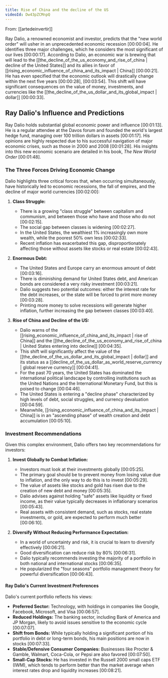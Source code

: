 ```yaml
---
title: Rise of China and the decline of the US
videoId: Dw43pZCMnpQ
---
```


From: [[artedeinvertir]] <br/> 

Ray Dalio, a renowned economist and investor, predicts that the "new world order" will usher in an unprecedented economic recession [00:00:04]. He identifies three major challenges, which he considers the most significant of our lives [00:00:17]. According to Dalio, an economic war is brewing that will lead to the [[the_decline_of_the_us_economy_and_rise_of_china | decline of the United States]] and its allies in favor of [[rising_economic_influence_of_china_and_its_impact | China]] [00:00:21]. He has even specified that the economic outlook will drastically change within the next five years [00:00:28], [00:03:54]. This shift will have significant consequences on the value of money, investments, and currencies like the [[the_decline_of_the_us_dollar_and_its_global_impact | dollar]] [00:00:33].

## Ray Dalio's Influence and Predictions

Ray Dalio holds substantial global economic power and influence [00:01:13]. He is a regular attendee at the Davos forum and founded the world's largest hedge fund, managing over 100 trillion dollars in assets [00:01:17]. His opinions are highly respected due to his successful navigation of major economic crises, such as those in 2000 and 2008 [00:01:28]. His insights into this new economic scenario are detailed in his book, *The New World Order* [00:01:48].

### The Three Forces Driving Economic Change

Dalio highlights three critical forces that, when occurring simultaneously, have historically led to economic recessions, the fall of empires, and the decline of major world currencies [00:02:00]:

1.  **Class Struggle:**
    *   There is a growing "class struggle" between capitalism and communism, and between those who have and those who do not [00:02:15].
    *   The social gap between classes is widening [00:02:27].
    *   In the United States, the wealthiest 1% increasingly own more wealth, while the poorest 50% own less [00:02:33].
    *   Recent inflation has exacerbated this gap, disproportionately affecting those without assets like stocks or real estate [00:02:43].

2.  **Enormous Debt:**
    *   The United States and Europe carry an enormous amount of debt [00:03:16].
    *   There is diminishing demand for United States debt, and American bonds are considered a very risky investment [00:03:21].
    *   Dalio suggests two potential outcomes: either the interest rate for the debt increases, or the state will be forced to print more money [00:03:28].
    *   Printing more money to solve recessions will generate higher inflation, further increasing the gap between classes [00:03:40].

3.  **Rise of China and Decline of the US:**
    *   Dalio warns of the [[rising_economic_influence_of_china_and_its_impact | rise of China]] and the [[the_decline_of_the_us_economy_and_rise_of_china | United States entering into decline]] [00:04:35].
    *   This shift will significantly affect the value of the [[the_decline_of_the_us_dollar_and_its_global_impact | dollar]] and its status as a [[decline_of_the_us_dollar_as_world_reserve_currency | global reserve currency]] [00:04:41].
    *   For the past 70 years, the United States has dominated the international political landscape by controlling institutions such as the United Nations and the International Monetary Fund, but this is poised to change [00:04:46].
    *   The United States is entering a "decline phase" characterized by high levels of debt, social struggles, and currency devaluation [00:04:59].
    *   Meanwhile, [[rising_economic_influence_of_china_and_its_impact | China]] is in an "ascending phase" of wealth creation and debt accumulation [00:05:10].

### Investment Recommendations

Given this complex environment, Dalio offers two key recommendations for investors:

1.  **Invest Globally to Combat Inflation:**
    *   Investors must look at their investments globally [00:05:25].
    *   The primary goal should be to prevent money from losing value due to inflation, and the only way to do this is to invest [00:05:29].
    *   The value of assets like stocks and gold has risen due to the creation of new debt and money [00:05:35].
    *   Dalio advises against holding "safe" assets like liquidity or fixed income, as their value typically decreases in inflationary scenarios [00:05:43].
    *   Real assets with consistent demand, such as stocks, real estate investments, or gold, are expected to perform much better [00:06:10].

2.  **Diversify Without Reducing Performance Expectation:**
    *   In a world of uncertainty and risk, it is crucial to learn to diversify effectively [00:06:21].
    *   Good diversification can reduce risk by 80% [00:06:31].
    *   Dalio typically recommends investing the majority of a portfolio in both national and international stocks [00:06:35].
    *   He popularized the "four seasons" portfolio management theory for powerful diversification [00:06:43].

#### Ray Dalio's Current Investment Preferences

Dalio's current portfolio reflects his views:
*   **Preferred Sector:** Technology, with holdings in companies like Google, Facebook, Microsoft, and Visa [00:06:57].
*   **Reduced Holdings:** The banking sector, including Bank of America and JP Morgan, likely to avoid issues sensitive to the economic cycle [00:07:07].
*   **Shift from Bonds:** While typically holding a significant portion of his portfolio in debt or long-term bonds, his main positions are now in stocks [00:07:33].
*   **Stable/Defensive Consumer Companies:** Businesses like Procter & Gamble, Walmart, Coca-Cola, or Pepsi are also favored [00:07:50].
*   **Small-Cap Stocks:** He has invested in the Russell 2000 small caps ETF (IWM), which tends to perform better than the market average when interest rates drop and liquidity increases [00:08:21].